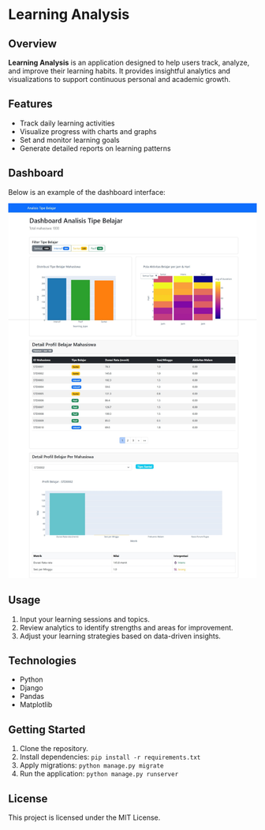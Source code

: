 # Learning Analysis

## Overview

**Learning Analysis** is an application designed to help users track, analyze, and improve their learning habits. It provides insightful analytics and visualizations to support continuous personal and academic growth.

## Features

- Track daily learning activities
- Visualize progress with charts and graphs
- Set and monitor learning goals
- Generate detailed reports on learning patterns

## Dashboard

Below is an example of the dashboard interface:

![Learning Analysis Dashboard](https://github.com/bills1912/learning_analysis/blob/main/dashboard.jpeg)

## Usage

1. Input your learning sessions and topics.
2. Review analytics to identify strengths and areas for improvement.
3. Adjust your learning strategies based on data-driven insights.

## Technologies

- Python
- Django
- Pandas
- Matplotlib

## Getting Started

1. Clone the repository.
2. Install dependencies: `pip install -r requirements.txt`
3. Apply migrations: `python manage.py migrate`
4. Run the application: `python manage.py runserver`

## License

This project is licensed under the MIT License.